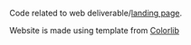 Code related to web deliverable/[landing page](https://people.ischool.berkeley.edu/~alexwest/w210_census_income_html/).


Website is made using template from [Colorlib](https://colorlib.com/wp/templates/)
